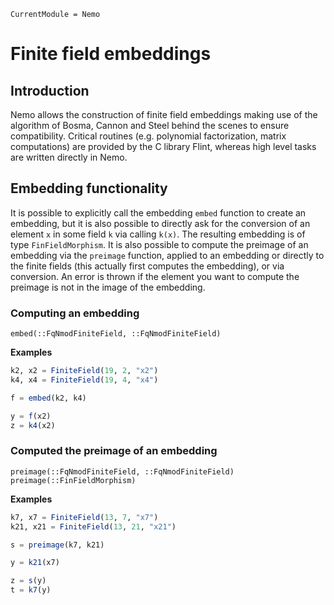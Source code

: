 ```@meta
CurrentModule = Nemo
```

# Finite field embeddings

## Introduction

Nemo allows the construction of finite field embeddings making use of the
algorithm of Bosma, Cannon and Steel behind the scenes to ensure compatibility.
Critical routines (e.g. polynomial factorization, matrix computations) are
provided by the C library Flint, whereas high level tasks are written directly in Nemo.

## Embedding functionality

It is possible to explicitly call the embedding `embed` function to create an embedding,
but it is also possible to directly ask for the conversion of an element `x` in
some field `k` via calling `k(x)`. The resulting embedding is of
type `FinFieldMorphism`. It is also possible to
compute the preimage of an embedding via the `preimage` function, applied to an
embedding or directly to the finite fields (this actually first computes the
embedding), or via conversion. An error is thrown if the element you want to
compute the preimage is not in the image of the embedding.

### Computing an embedding

```@docs
embed(::FqNmodFiniteField, ::FqNmodFiniteField)
```

**Examples**

```julia
k2, x2 = FiniteField(19, 2, "x2")
k4, x4 = FiniteField(19, 4, "x4")

f = embed(k2, k4)

y = f(x2)
z = k4(x2)
```

### Computed the preimage of an embedding

```@docs
preimage(::FqNmodFiniteField, ::FqNmodFiniteField)
preimage(::FinFieldMorphism)
```

**Examples**

```julia
k7, x7 = FiniteField(13, 7, "x7")
k21, x21 = FiniteField(13, 21, "x21")

s = preimage(k7, k21)

y = k21(x7)

z = s(y)
t = k7(y)
```
